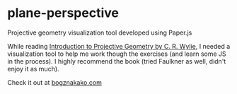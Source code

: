 # plane-perspective
Projective geometry visualization tool developed using Paper.js

While reading [Introduction to Projective Geometry by C. R. Wylie](https://www.amazon.com/Introduction-Projective-Geometry-Dover-Mathematics/dp/048646895X), I needed a visualization tool to help me work though the exercises (and learn some JS in the process). I highly recommend the book (tried Faulkner as well, didn't enjoy it as much).

Check it out at [bogznakako.com](http://bogznakako.com)
